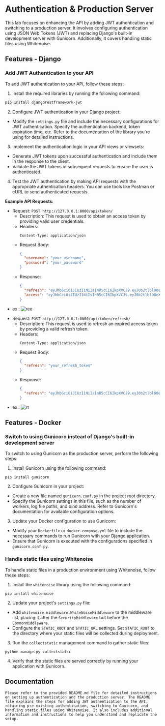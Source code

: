 # Authentication & Production Server

This lab focuses on enhancing the API by adding JWT authentication and switching to a production server. It involves configuring authentication using JSON Web Tokens (JWT) and replacing Django's built-in development server with Gunicorn. Additionally, it covers handling static files using Whitenoise.

## Features - Django

### Add JWT Authentication to your API

To add JWT authentication to your API, follow these steps:

1. Install the required libraries by running the following command:
```python
pip install djangorestframework-jwt
```

2. Configure JWT authentication in your Django project:
- Modify the `settings.py` file and include the necessary configurations for JWT authentication. Specify the authentication backend, token expiration time, etc. Refer to the documentation of the library you're using for detailed instructions.

3. Implement the authentication logic in your API views or viewsets:
- Generate JWT tokens upon successful authentication and include them in the response to the client.
- Validate the JWT tokens in subsequent requests to ensure the user is authenticated.

4. Test the JWT authentication by making API requests with the appropriate authentication headers. You can use tools like Postman or cURL to send authenticated requests.

**Example API Requests:**

- Request: `POST http://127.0.0.1:8000/api/token/`
  - Description: This request is used to obtain an access token by providing valid user credentials.
  - Headers:
    ```
    Content-Type: application/json
    ```
  - Request Body:
    ```json
    {
      "username": "your_username",
      "password": "your_password"
    }
    ```
  - Response:
    ```json
    {
      "refresh": "eyJhbGciOiJIUzI1NiIsInR5cCI6IkpXVCJ9.eyJ0b2tlbl90eXBlIjoicmVmcmVzaCIsImV4cCI6MTY4OTM1ODE5MywiaWF0IjoxNjg5MjcxNzkzLCJqdGkiOiI4YWQxY2Y1ODBhNmE0NjQzOGJkYmJlMmE3ZWVjM2I5OSIsInVzZXJfaWQiOjF9.wX81vEmTo_6Fm6bCNT0a_dpTL1sAER-FbjmVMyUy5w8",
      "access": "eyJhbGciOiJIUzI1NiIsInR5cCI6IkpXVCJ9.eyJ0b2tlbl90eXBlIjoiYWNjZXNzIiwiZXhwIjoxNjg5MjcyMDkzLCJpYXQiOjE2ODkyNzE3OTMsImp0aSI6IjVlY2ExM2I3ZmYwNzRiMjViODRiNzVmNzAyMjhlZGI1IiwidXNlcl9pZCI6MX0.NbFuKIYHSk2iX2RJF5Gw-t3p_zUeENa5NuahjF80aDc"
    }
    ```
* ex :
    ![ree](https://github.com/mohammadalsmadi2000/drf-auth/assets/60603704/c4e35a71-54fb-4d33-9fbb-365d01a55db6)


- Request: `POST http://127.0.0.1:8000/api/token/refresh/`
  - Description: This request is used to refresh an expired access token by providing a valid refresh token.
  - Headers:
    ```
    Content-Type: application/json
    ```
  - Request Body:
    ```json
    {
      "refresh": "your_refresh_token"
    }
    ```
  - Response:
    ```json
    {
      "refresh": "eyJhbGciOiJIUzI1NiIsInR5cCI6IkpXVCJ9.eyJ0b2tlbl90eXBlIjoicmVmcmVzaCIsImV4cCI6MTY4OTM1ODE5MywiaWF0IjoxNjg5MjcxNzkzLCJqdGkiOiI4YWQxY2Y1ODBhNmE0NjQzOGJkYmJlMmE3ZWVjM2I5OSIsInVzZXJfaWQiOjF9.wX81vEmTo_6Fm6bCNT0a_dpTL1sAER-FbjmVMyUy5w8"
    }
    ```
* ex :
  ![rt](https://github.com/mohammadalsmadi2000/drf-auth/assets/60603704/083428e8-fea6-4ac5-9545-e13038e13cf2)

## Features - Docker

### Switch to using Gunicorn instead of Django's built-in development server

To switch to using Gunicorn as the production server, perform the following steps:

1. Install Gunicorn using the following command:
```
pip install gunicorn
```

2. Configure Gunicorn in your project:
- Create a new file named `gunicorn.conf.py` in the project root directory.
- Specify the Gunicorn settings in this file, such as the number of workers, log file paths, and bind address. Refer to Gunicorn's documentation for available configuration options.

3. Update your Docker configuration to use Gunicorn:
- Modify your `Dockerfile` or `docker-compose.yml` file to include the necessary commands to run Gunicorn with your Django application.
- Ensure that Gunicorn is executed with the configurations specified in `gunicorn.conf.py`.

### Handle static files using Whitenoise

To handle static files in a production environment using Whitenoise, follow these steps:

1. Install the `whitenoise` library using the following command:
```
pip install whitenoise
```

2. Update your project's `settings.py` file:
- Add `whitenoise.middleware.WhiteNoiseMiddleware` to the middleware list, placing it after the `SecurityMiddleware` but before the `CommonMiddleware`.
- Configure the `STATIC_ROOT` and `STATIC_URL` settings. Set `STATIC_ROOT` to the directory where your static files will be collected during deployment.

3. Run the `collectstatic` management command to gather static files:
```
python manage.py collectstatic

```

4. Verify that the static files are served correctly by running your application with Gunicorn.

## Documentation

`Please refer to the provided README.md file for detailed instructions on setting up authentication and the production server. The README file explains the steps for adding JWT authentication to the API, retaining pre-existing authentication, switching to Gunicorn, and handling static files using Whitenoise. It also includes additional information and instructions to help you understand and replicate the setup.`

